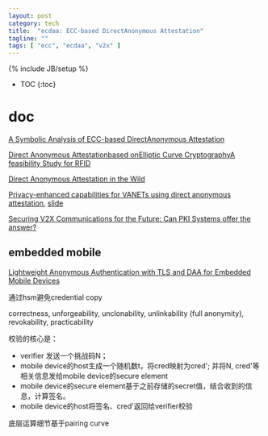 ```yaml
---
layout: post
category: tech
title:  "ecdaa: ECC-based DirectAnonymous Attestation"
tagline: ""
tags: [ "ecc", "ecdaa", "v2x" ] 
---
```

{% include JB/setup %}

* TOC
{:toc}

# doc

[A Symbolic Analysis of ECC-based DirectAnonymous Attestation](https://people.inf.ethz.ch/rsasse/pub/eccdaa-eurosp19.pdf)

[Direct Anonymous Attestationbased onElliptic Curve CryptographyA feasibility Study for RFID](https://diglib.tugraz.at/download.php?id=576a88247699a&location=browse)

[Direct Anonymous Attestation in the Wild](https://rwc.iacr.org/2019/slides/DAA.pdf)

[Privacy-enhanced capabilities for VANETs using direct anonymous attestation](https://www.semanticscholar.org/paper/Privacy-enhanced-capabilities-for-VANETs-using-Whitefield-Chen/37eadba8a4d6e4e1bd3efefb73adb98154fbf634), [slide](https://jwhitefield.co.uk/assets/res/talks/VNC17.pdf)

[Securing V2X Communications for the Future: Can PKI Systems offer the answer?](https://www.researchgate.net/publication/335089342_Securing_V2X_Communications_for_the_Future_Can_PKI_Systems_offer_the_answer)

## embedded mobile

[Lightweight Anonymous Authentication with TLS and DAA for Embedded Mobile Devices](https://eprint.iacr.org/2011/101.pdf)

通过hsm避免credential copy

correctness, unforgeability, unclonability, unlinkability (full anonymity), revokability, practicability

校验的核心是：
- verifier 发送一个挑战码N；
- mobile device的host生成一个随机数t，将cred映射为cred'; 并将N, cred'等相关信息发给mobile device的secure element
- mobile device的secure element基于之前存储的secret值，结合收到的信息，计算签名。
- mobile device的host将签名、cred'返回给verifier校验

底层运算细节基于pairing curve
